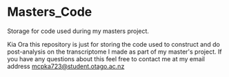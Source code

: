 # Masters_Code
Storage for code used during my masters project.

Kia Ora this repository is just for storing the code used to construct and do post-analysis on the transcriptome I made as part of my master's project. 
If you have any questions about this feel free to contact me at my email address mcpka723@student.otago.ac.nz
